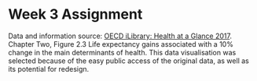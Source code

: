 # Week 3 Assignment
Data and information source: [OECD iLibrary: Health at a Glance 2017](https://www.oecd-ilibrary.org/sites/health_glance-2017-5-en/index.html?itemId=/content/component/health_glance-2017-5-en). 
Chapter Two, Figure 2.3 Life expectancy gains associated with a 10% change in the main determinants of health. 
This data visualisation was selected because of the easy public access of the original data, as well as its potential for redesign. 
